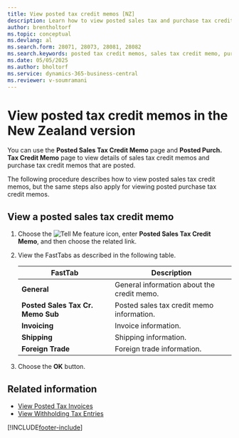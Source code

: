 ```yaml
---
title: View posted tax credit memos [NZ]
description: Learn how to view posted sales tax and purchase tax credit memos in the New Zealand version of Business Central.
author: brentholtorf
ms.topic: conceptual
ms.devlang: al
ms.search.form: 28071, 28073, 28081, 28082
ms.search.keywords: posted tax credit memos, sales tax credit memo, purchase tax credit memo, New Zealand version
ms.date: 05/05/2025
ms.author: bholtorf
ms.service: dynamics-365-business-central
ms.reviewer: v-soumramani
---
```


# View posted tax credit memos in the New Zealand version

You can use the **Posted Sales Tax Credit Memo** page and **Posted Purch. Tax Credit Memo** page to view details of sales tax credit memos and purchase tax credit memos that are posted.  

The following procedure describes how to view posted sales tax credit memos, but the same steps also apply for viewing posted purchase tax credit memos.  

## View a posted sales tax credit memo

1. Choose the ![Tell Me feature](../../media/ui-search/search_small.png "Tell me what you want to do") icon, enter **Posted Sales Tax Credit Memo**, and then choose the related link.  
1. View the FastTabs as described in the following table.  

    |FastTab|Description|  
    |-------------|---------------------------------------|  
    |**General**|General information about the credit memo.|  
    |**Posted Sales Tax Cr. Memo Sub**|Posted sales tax credit memo information.|  
    |**Invoicing**|Invoice information.|  
    |**Shipping**|Shipping information.|  
    |**Foreign Trade**|Foreign trade information.|  

1. Choose the **OK** button.  

## Related information

- [View Posted Tax Invoices](how-to-view-posted-tax-invoices.md)
- [View Withholding Tax Entries](how-to-view-withholding-tax-entries.md)

[!INCLUDE[footer-include](../../includes/footer-banner.md)]
